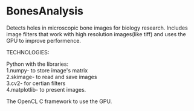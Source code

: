 # BonesAnalysis
Detects holes in microscopic bone images for biology research. 
Includes image filters that work with high resolution images(like tiff) and uses the GPU to improve performence.

TECHNOLOGIES:

Python with the libraries:                                                                                                                      
      1.numpy- to store image's matrix                                                                                                                 
      2.skimage- to read and save images                                                                                                                 
      3.cv2- for certian filters                                                                                                                
      4.matplotlib- to present images.                                                                                                                

The OpenCL C framework to use the GPU.
